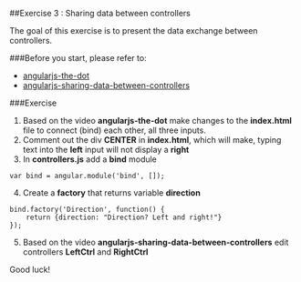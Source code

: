 ##Exercise 3 : Sharing data between controllers

The goal of this exercise is to present the data exchange between controllers.

###Before you start, please refer to:
* [angularjs-the-dot](https://egghead.io/lessons/angularjs-the-dot)
* [angularjs-sharing-data-between-controllers](https://egghead.io/lessons/angularjs-sharing-data-between-controllers)


###Exercise
1. Based on the video **angularjs-the-dot** make changes to the **index.html** file to connect (bind) each other, all three inputs.
2. Comment out the div **CENTER** in **index.html**, which will make, typing text into the **left** input will not display a **right** 
3. In **controllers.js** add a **bind** module 
``` 
var bind = angular.module('bind', []);
```
4. Create a **factory** that returns variable **direction**
```
bind.factory('Direction', function() {
    return {direction: "Direction? Left and right!"}
});
```
5. Based on the video **angularjs-sharing-data-between-controllers** edit controllers **LeftCtrl** and **RightCtrl**

Good luck!
